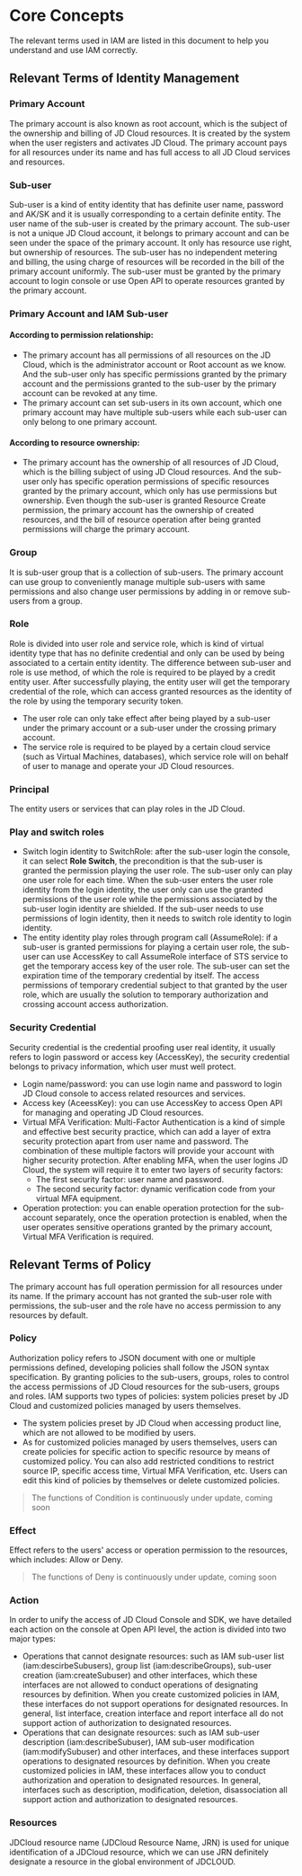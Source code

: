 # Core Concepts

 The relevant terms used in IAM are listed in this document to help you understand and use IAM correctly.
## Relevant Terms of Identity Management
### Primary Account
 The primary account is also known as root account, which is the subject of the ownership and billing of JD Cloud resources. It is created by the system when the user registers and activates JD Cloud. The primary account pays for all resources under its name and has full access to all JD Cloud services and resources.
### Sub-user
 Sub-user is a kind of entity identity that has definite user name, password and AK/SK and it is usually corresponding to a certain definite entity.
 The user name of the sub-user is created by the primary account. The sub-user is not a unique JD Cloud account, it belongs to primary account and can be seen under the space of the primary account. It only has resource use right, but ownership of resources. The sub-user has no independent metering and billing, the using charge of resources will be recorded in the bill of the primary account uniformly. The sub-user must be granted by the primary account to login console or use Open API to operate resources granted by the primary account.
### Primary Account and IAM Sub-user
#### According to permission relationship:
 - The primary account has all permissions of all resources on the JD Cloud, which is the administrator account or Root account as we know. And the sub-user only has specific permissions granted by the primary account and the permissions granted to the sub-user by the primary account can be revoked at any time.
- The primary account can set sub-users in its own account, which one primary account may have multiple sub-users while each sub-user can only belong to one primary account.
#### According to resource ownership:
 - The primary account has the ownership of all resources of JD Cloud, which is the billing subject of using JD Cloud resources. And the sub-user only has specific operation permissions of specific resources granted by the primary account, which only has use permissions but ownership. Even though the sub-user is granted Resource Create permission, the primary account has the ownership of created resources, and the bill of resource operation after being granted permissions will charge the primary account.
### Group
 It is sub-user group that is a collection of sub-users. The primary account can use group to conveniently manage multiple sub-users with same permissions and also change user permissions by adding in or remove sub-users from a group.
### Role
 Role is divided into user role and service role, which is kind of virtual identity type that has no definite credential and only can be used by being associated to a certain entity identity. The difference between sub-user and role is use method, of which the role is required to be played by a credit entity user. After successfully playing, the entity user will get the temporary credential of the role, which can access granted resources as the identity of the role by using the temporary security token.
 * The user role can only take effect after being played by a sub-user under the primary account or a sub-user under the crossing primary account.
 * The service role is required to be played by a certain cloud service (such as Virtual Machines, databases), which service role will on behalf of user to manage and operate your JD Cloud resources.
### Principal
 The entity users or services that can play roles in the JD Cloud.
### Play and switch roles
 - Switch login identity to SwitchRole: after the sub-user login the console, it can select **Role Switch**, the precondition is that the sub-user is granted the permission playing the user role. The sub-user only can play one user role for each time. When the sub-user enters the user role identity from the login identity, the user only can use the granted permissions of the user role while the permissions associated by the sub-user login identity are shielded. If the sub-user needs to use permissions of login identity, then it needs to switch role identity to login identity.
- The entity identity play roles through program call (AssumeRole): if a sub-user is granted permissions for playing a certain user role, the sub-user can use AccessKey to call AssumeRole interface of STS service to get the temporary access key of the user role. The sub-user can set the expiration time of the temporary credential by itself. The access permissions of temporary credential subject to that granted by the user role, which are usually the solution to temporary authorization and crossing account access authorization.
### Security Credential
 Security credential is the credential proofing user real identity, it usually refers to login password or access key (AccessKey), the security credential belongs to privacy information, which user must well protect.
 - Login name/password: you can use login name and password to login JD Cloud console to access related resources and services.
- Access key (AceessKey): you can use AccessKey to access Open API for managing and operating JD Cloud resources.
- Virtual MFA Verification: Multi-Factor Authentication is a kind of simple and effective best security practice, which can add a layer of extra security protection apart from user name and password. The combination of these multiple factors will provide your account with higher security protection. After enabling MFA, when the user logins JD Cloud, the system will require it to enter two layers of security factors:
  - The first security factor: user name and password.
  - The second security factor: dynamic verification code from your virtual MFA equipment.
- Operation protection: you can enable operation protection for the sub-account separately, once the operation protection is enabled, when the user operates sensitive operations granted by the primary account, Virtual MFA Verification is required.

## Relevant Terms of Policy
 The primary account has full operation permission for all resources under its name. If the primary account has not granted the sub-user role with permissions, the sub-user and the role have no access permission to any resources by default.
### Policy
 Authorization policy refers to JSON document with one or multiple permissions defined, developing policies shall follow the JSON syntax specification. By granting policies to the sub-users, groups, roles to control the access permissions of JD Cloud resources for the sub-users, groups and roles.
 IAM supports two types of policies: system policies preset by JD Cloud and customized policies managed by users themselves.
 - The system policies preset by JD Cloud when accessing product line, which are not allowed to be modified by users.
- As for customized policies managed by users themselves, users can create policies for specific action to specific resource by means of customized policy. You can also add restricted conditions to restrict source IP, specific access time, Virtual MFA Verification, etc. Users can edit this kind of policies by themselves or delete customized policies.
 > The functions of Condition is continuously under update, coming soon
### Effect
 Effect refers to the users' access or operation permission to the resources, which includes: Allow or Deny.
 > The functions of Deny is continuously under update, coming soon
### Action
 In order to unify the access of JD Cloud Console and SDK, we have detailed each action on the console at Open API level, the action is divided into two major types:
 - Operations that cannot designate resources: such as IAM sub-user list (iam:descirbeSubusers), group list (iam:describeGroups), sub-user creation (iam:createSubuser) and other interfaces, which these interfaces are not allowed to conduct operations of designating resources by definition. When you create customized policies in IAM, these interfaces do not support operations for designated resources. In general, list interface, creation interface and report interface all do not support action of authorization to designated resources.
- Operations that can designate resources: such as IAM sub-user description (iam:describeSubuser), IAM sub-user modification (iam:modifySubuser) and other interfaces, and these interfaces support operations to designated resources by definition. When you create customized policies in IAM, these interfaces allow you to conduct authorization and operation to designated resources. In general, interfaces such as description, modification, deletion, disassociation all support action and authorization to designated resources.
### Resources
 JDCloud resource name (JDCloud Resource Name, JRN) is used for unique identification of a JDCloud resource, which we can use JRN definitely designate a resource in the global environment of JDCLOUD.


